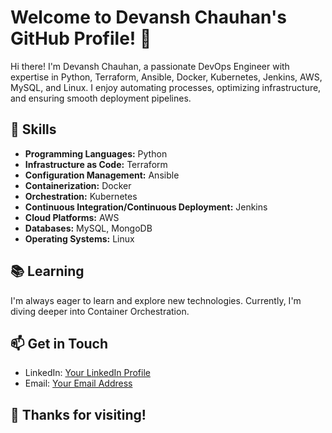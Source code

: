 # Welcome to Devansh Chauhan's GitHub Profile! 👋

Hi there! I'm Devansh Chauhan, a passionate DevOps Engineer with expertise in Python, Terraform, Ansible, Docker, Kubernetes, Jenkins, AWS, MySQL, and Linux. I enjoy automating processes, optimizing infrastructure, and ensuring smooth deployment pipelines.

## 🔧 Skills

- **Programming Languages:** Python
- **Infrastructure as Code:** Terraform
- **Configuration Management:** Ansible
- **Containerization:** Docker
- **Orchestration:** Kubernetes
- **Continuous Integration/Continuous Deployment:** Jenkins
- **Cloud Platforms:** AWS
- **Databases:** MySQL, MongoDB
- **Operating Systems:** Linux


## 📚 Learning

I'm always eager to learn and explore new technologies. Currently, I'm diving deeper into Container Orchestration.

## 📫 Get in Touch

- LinkedIn: [Your LinkedIn Profile](https://www.linkedin.com/in/devansh-chauhan-88ab98222)
- Email: [Your Email Address](mailto:chauhandevansh04@gmail.com)



## 🌟 Thanks for visiting!

